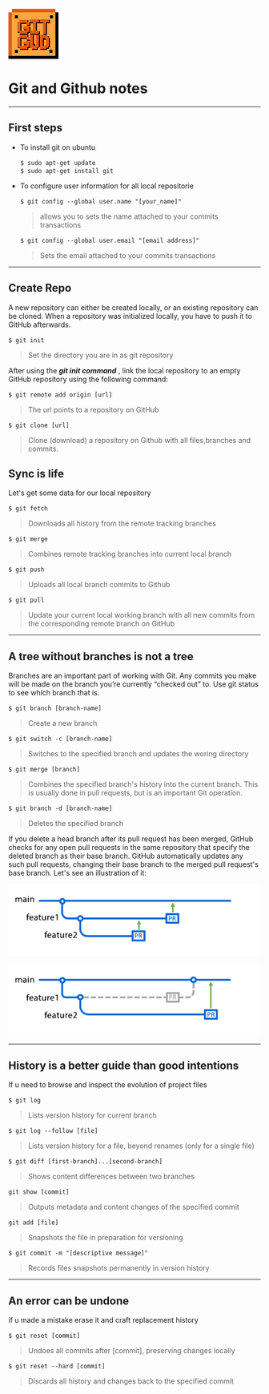  ![logo](docs/f6d.png)

# Git and Github notes

***

## First steps

- To install git on ubuntu
  ```
  $ sudo apt-get update
  $ sudo apt-get install git 
  ```
- To configure user information for all local repositorie
    ```
    $ git config --global user.name "[your_name]"
    ```

    > allows you to sets the name attached to your commits transactions

    ```
    $ git config --global user.email "[email address]"
    ```

    > Sets the email    attached to your commits transactions

***

## Create Repo

A new repository can either be created
locally, or an existing repository can be cloned. When a repository was initialized locally, you have to push it to GitHub afterwards.
```
$ git init
```

>Set the directory you are in as git repository


  After using the ***git init command*** , link the local repository to an empty GitHub repository using the following command:
  ```
  $ git remote add origin [url]
  ```
  >The url points to a repository on GitHub
```
$ git clone [url]
```
> Clone (download) a repository on Github with all files,branches and commits.

## Sync is life 

Let's get some data for our local repository

```
$ git fetch 
```
>Downloads all history from the remote tracking branches

```
$ git merge
```
>Combines remote tracking branches into current local branch

```
$ git push
```

> Uploads all local branch commits to Github

```
$ git pull
```

> Update your current local working branch with all new commits from the corresponding remote branch on GitHub

***

## A tree without branches is not a tree

Branches are an important part of working with Git. Any commits you make will be made on the branch you’re currently “checked out” to. Use git status to see which branch that is.

```
$ git branch [branch-name]
```

>Create a new branch

```
$ git switch -c [branch-name]
```

> Switches to the specified branch and updates the woring directory 

```
$ git merge [branch]
```

> Combines the specified branch's history into the current branch. This is usually done in pull requests, but is an important Git operation.

```
$ git branch -d [branch-name]
```

> Deletes the specified branch

If you delete a head branch after its pull request has been merged, GitHub checks for any open pull requests in the same repository that specify the deleted branch as their base branch. GitHub automatically updates any such pull requests, changing their base branch to the merged pull request's base branch. Let's see an illustration of it:

![diagram](docs/branch_diagram.png)

![diagram2](docs/branch_diagram2.png)

***

## History is a better guide than good intentions

If u need to browse and inspect the evolution of project files

```
$ git log
```

> Lists version history for current branch

```
$ git log --follow [file]
```

> Lists version history for a file, beyond renames (only for a single file)

```
$ git diff [first-branch]...[second-branch]
```

> Shows content differences between two branches

```
git show [commit]
```

> Outputs metadata and content changes of the specified commit

```
git add [file]
```
> Snapshots the file in preparation for versioning 

```
$ git commit -m "[descriptive message]"
```

> Records files snapshots permanently in version history

***

## An error can be undone

if u made a mistake erase it and craft replacement history 

```
$ git reset [commit]
```

> Undoes all commits after [commit], preserving changes locally

```
$ git reset --hard [commit]
```

> Discards all history and changes back to the specified commit

